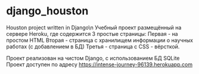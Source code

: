 # django_houston
Houston project written in Django\n
Учебный проект размещённый на сервере Heroku, где содержится 3 простые страницы:
Первая - на простом HTML
Вторая - страница с хранилищем информации о научных работах (с добавлением в БД)
Третья - страница с CSS - вёрсткой.

Проект реализован на чистом Django, с использованием БД SQLite
Проект доступен по адресу https://intense-journey-96139.herokuapp.com
